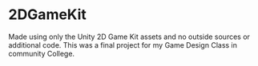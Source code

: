 # 2DGameKit
 
Made using only the Unity 2D Game Kit assets and no outside sources or additional code.
This was a final project for my Game Design Class in community College.
